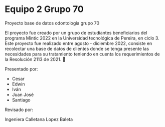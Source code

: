 # Equipo 2 Grupo 70
<hi>Proyecto base de datos odontología grupo 70</h1>
<p>El proyecto fue creado por un grupo de estudiantes beneficiarios del programa Mintic 2022 en la Universidad tecnológica de Pereira, en ciclo 3. Este proyecto fue realizado entre agosto - diciembre 2022, consiste en recolectar una base de datos de clientes donde se tenga presente las necesidades para su tratamiento teniendo en cuenta los requerimientos de la Resolución 2113 de 2021. 🦷</p>

<p>Presentado por: </p>
<ul>
  <li>Cesar</li>
  <li>Edwin</li>
  <li>Iván</li>
  <li>Juan José</li>
  <li>Santiago</li>
</ul>

<p>Revisado por: </p>
<p>Ingeniera Calletana Lopez Baleta</p>
